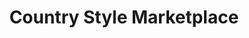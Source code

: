 ---
title: "Country Style Marketplace"
url: /port-huron/country-style-marketplace/
shop: Metzgerei
---